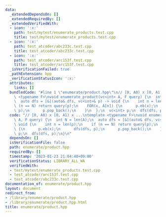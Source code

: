 ```yaml
---
data:
  _extendedDependsOn: []
  _extendedRequiredBy: []
  _extendedVerifiedWith:
  - icon: ':x:'
    path: test/mytest/enumerate_products.test.cpp
    title: test/mytest/enumerate_products.test.cpp
  - icon: ':x:'
    path: test_atcoder/abc233c.test.cpp
    title: test_atcoder/abc233c.test.cpp
  - icon: ':x:'
    path: test_atcoder/arc153f.test.cpp
    title: test_atcoder/arc153f.test.cpp
  _isVerificationFailed: true
  _pathExtension: hpp
  _verificationStatusIcon: ':x:'
  attributes:
    links: []
  bundledCode: "#line 1 \"enumerate/product.hpp\"\n// [0, A0) x [0, A1) x ...\ntemplate\
    \ <typename F>\nvoid enumerate_product(vc<int> A, F query) {\n  int N = len(A);\n\
    \  auto dfs = [&](auto& dfs, vc<int>& p) -> void {\n    int n = len(p);\n    if\
    \ (n == N) return query(p);\n    FOR(x, A[n]) {\n      p.eb(x);\n      dfs(dfs,\
    \ p);\n      p.pop_back();\n    }\n  };\n  vc<int> p;\n  dfs(dfs, p);\n}\n"
  code: "// [0, A0) x [0, A1) x ...\ntemplate <typename F>\nvoid enumerate_product(vc<int>\
    \ A, F query) {\n  int N = len(A);\n  auto dfs = [&](auto& dfs, vc<int>& p) ->\
    \ void {\n    int n = len(p);\n    if (n == N) return query(p);\n    FOR(x, A[n])\
    \ {\n      p.eb(x);\n      dfs(dfs, p);\n      p.pop_back();\n    }\n  };\n  vc<int>\
    \ p;\n  dfs(dfs, p);\n}\n"
  dependsOn: []
  isVerificationFile: false
  path: enumerate/product.hpp
  requiredBy: []
  timestamp: '2023-01-23 21:04:48+09:00'
  verificationStatus: LIBRARY_ALL_WA
  verifiedWith:
  - test/mytest/enumerate_products.test.cpp
  - test_atcoder/arc153f.test.cpp
  - test_atcoder/abc233c.test.cpp
documentation_of: enumerate/product.hpp
layout: document
redirect_from:
- /library/enumerate/product.hpp
- /library/enumerate/product.hpp.html
title: enumerate/product.hpp
---
```

